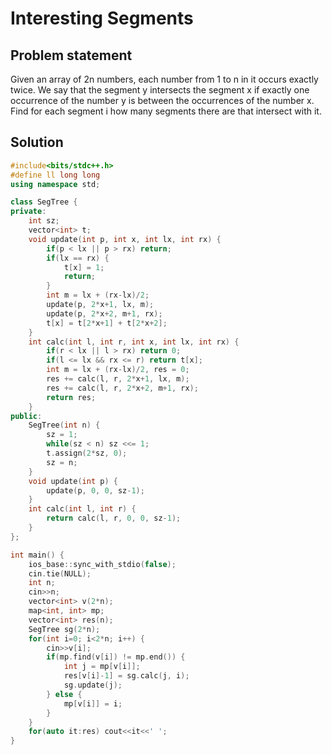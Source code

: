 # Interesting Segments

## Problem statement

Given an array of 2n numbers, each number from 1 to n in it occurs exactly twice. We say that the segment y intersects the segment x if exactly one occurrence of the number y is between the occurrences of the number x. Find for each segment i how many segments there are that intersect with it.

## Solution

```cpp
#include<bits/stdc++.h>
#define ll long long
using namespace std;

class SegTree {
private:
    int sz;
    vector<int> t;
    void update(int p, int x, int lx, int rx) {
        if(p < lx || p > rx) return;
        if(lx == rx) {
            t[x] = 1;
            return;
        }
        int m = lx + (rx-lx)/2;
        update(p, 2*x+1, lx, m);
        update(p, 2*x+2, m+1, rx);
        t[x] = t[2*x+1] + t[2*x+2];
    }
    int calc(int l, int r, int x, int lx, int rx) {
        if(r < lx || l > rx) return 0;
        if(l <= lx && rx <= r) return t[x];
        int m = lx + (rx-lx)/2, res = 0;
        res += calc(l, r, 2*x+1, lx, m);
        res += calc(l, r, 2*x+2, m+1, rx);
        return res;
    }
public:
    SegTree(int n) {
        sz = 1;
        while(sz < n) sz <<= 1;
        t.assign(2*sz, 0);
        sz = n;
    }
    void update(int p) {
        update(p, 0, 0, sz-1);
    }
    int calc(int l, int r) {
        return calc(l, r, 0, 0, sz-1);
    }
};

int main() {
    ios_base::sync_with_stdio(false);
    cin.tie(NULL);
    int n;
    cin>>n;
    vector<int> v(2*n);
    map<int, int> mp;
    vector<int> res(n);
    SegTree sg(2*n);
    for(int i=0; i<2*n; i++) {
        cin>>v[i];
        if(mp.find(v[i]) != mp.end()) {
            int j = mp[v[i]];
            res[v[i]-1] = sg.calc(j, i);
            sg.update(j);
        } else {
            mp[v[i]] = i;
        }
    }
    for(auto it:res) cout<<it<<' ';
}
```
